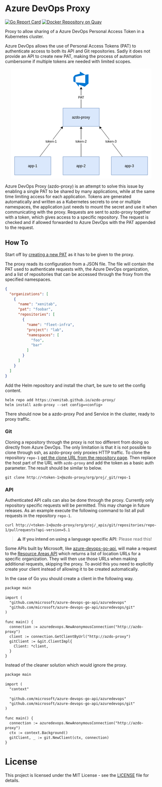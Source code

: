 # Azure DevOps Proxy

[![Go Report Card](https://goreportcard.com/badge/github.com/XenitAB/azdo-proxy)](https://goreportcard.com/report/github.com/XenitAB/azdo-proxy)
[![Docker Repository on Quay](https://quay.io/repository/xenitab/azdo-proxy/status "Docker Repository on Quay")](https://quay.io/repository/xenitab/azdo-proxy)

Proxy to allow sharing of a Azure DevOps Personal Access Token in a Kubernetes cluster.

Azure DevOps allows the use of Personal Access Tokens (PAT) to authenticate access to both its
API and Git repositories. Sadly it does not provide an API to create new PAT, making the process
of automation cumbersome if multiple tokens are needed with limited scopes.

<p align="center">
  <img src="./assets/architecture.png">
</p>

Azure DevOps Proxy (azdo-proxy) is an attempt to solve this issue by enabling a single PAT
to be shared by many applications, while at the same time limiting access for each application.
Tokens are generated automatically and written as a Kubernetes secrets to one or multiple namespaces,
the application just needs to mount the secret and use it when communicating with the proxy.
Requests are sent to azdo-proxy together with a token, which gives access to a specific repository.
The request is checked and if allowed forwarded to Azure DevOps with the PAT appended to the request.

## How To

Start off by [creating a new PAT](https://docs.microsoft.com/en-us/azure/devops/organizations/accounts/use-personal-access-tokens-to-authenticate?view=azure-devops&tabs=preview-page) as it has to be given to the proxy.

The proxy reads its configuration from a JSON file. The file will contain the PAT used to authenticate
requests with, the Azure DevOps organization, and a list of repositories that can be accessed through
the froxy from the specified namespaces.
```json
{
  "organizations": [
    {
      "name": "xenitab",
      "pat": "foobar",
      "repositories": [
        {
          "name": "fleet-infra",
          "project": "lab",
          "namespaces": [
            "foo",
            "bar"
          ]
        }
      ]
    }
  ]
}
```

Add the Helm repository and install the chart, be sure to set the config content.
```shell
helm repo add https://xenitab.github.io/azdo-proxy/
helm install azdo-proxy --set config=<config>
```

There should now be a azdo-proxy Pod and Service in the cluster, ready to proxy traffic.

### Git

Cloning a repository through the proxy is not too different from doing so directly from Azure DevOps.
The only limitation is that it is not possible to clone through ssh, as azdo-proxy only proxies HTTP traffic.
To clone the repository `repo-1` [get the clone URL from the repository page](https://docs.microsoft.com/en-us/azure/devops/repos/git/clone?view=azure-devops&tabs=visual-studio#get-the-clone-url-to-your-repo).
Then replace the host part of the URL with `azdo-proxy` and add the token as a basic auth parameter. The result should be similar to below.
```shell
git clone http://<token-1>@azdo-proxy/org/proj/_git/repo-1
```

### API

Authenticated API calls can also be done through the proxy. Currently only repository specific
requests will be permitted. This may change in future releases. As an example execute the
following command to list all pull requests in the repository `repo-1`.
```shell
curl http://<token-1>@azdo-proxy/org/proj/_apis/git/repositories/repo-1/pullrequests?api-version=5.1
```

> :warning: **If you intend on using a language specific API**: Please read this!

Some APIs built by Microsoft, like [azure-devops-go-api](https://github.com/microsoft/azure-devops-go-api), will make a request to the [Resource Areas API](https://docs.microsoft.com/en-us/azure/devops/extend/develop/work-with-urls?view=azure-devops&tabs=http#how-to-get-an-organizations-url)
which returns a list of location URLs for a specific organization. They will then use those URLs
when making additional requests, skipping the proxy. To avoid this you need to explicitly create
your client instead of allowing it to be created automatically.

In the case of Go you should create a client in the following way.
```golang
package main

import (
  "github.com/microsoft/azure-devops-go-api/azuredevops"
  "github.com/microsoft/azure-devops-go-api/azuredevops/git"
)

func main() {
  connection := azuredevops.NewAnonymousConnection("http://azdo-proxy")
  client := connection.GetClientByUrl("http://azdo-proxy")
  gitClient := &git.ClientImpl{
    Client: *client,
  }
}
```

Instead of the cleaner solution which would ignore the proxy.
```golang
package main

import (
  "context"

  "github.com/microsoft/azure-devops-go-api/azuredevops"
  "github.com/microsoft/azure-devops-go-api/azuredevops/git"
)

func main() {
  connection := azuredevops.NewAnonymousConnection("http://azdo-proxy")
  ctx := context.Background()
  gitClient, _ := git.NewClient(ctx, connection)
}
```

# License

This project is licensed under the MIT License - see the [LICENSE](LICENSE) file for details.

